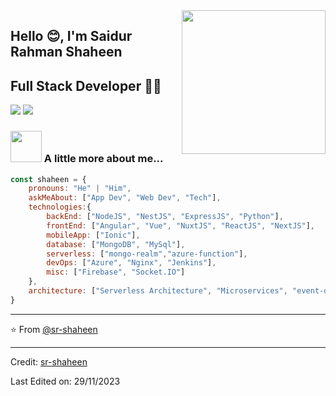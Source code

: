 <img align='right' src="https://media.giphy.com/media/M9gbBd9nbDrOTu1Mqx/giphy.gif" width="230">

## Hello 😊, I'm Saidur Rahman Shaheen 
## Full Stack Developer 👨‍💻




[![](https://img.shields.io/badge/LinkedIn-shaheenewu-blue)](https://www.linkedin.com/in/shaheenewu/)
[![](https://img.shields.io/badge/Gmail-shaheenfgs%40gmail.com-red)](mailto:shaheenfgs@gmail.com)


### <img src="https://media.giphy.com/media/VgCDAzcKvsR6OM0uWg/giphy.gif" width="50"> A little more about me...  

```javascript
const shaheen = {
    pronouns: "He" | "Him",
    askMeAbout: ["App Dev", "Web Dev", "Tech"],
    technologies:{
        backEnd: ["NodeJS", "NestJS", "ExpressJS", "Python"],
        frontEnd: ["Angular", "Vue", "NuxtJS", "ReactJS", "NextJS"],
        mobileApp: ["Ionic"],
        database: ["MongoDB", "MySql"],
        serverless: ["mongo-realm","azure-function"],
        devOps: ["Azure", "Nginx", "Jenkins"],
        misc: ["Firebase", "Socket.IO"]
    },
    architecture: ["Serverless Architecture", "Microservices", "event-driven", "Single page applications"]
}
```

---
⭐️ From [@sr-shaheen](https://github.com/sr-shaheen)


----
Credit: [sr-shaheen](https://github.com/sr-shaheen)

Last Edited on: 29/11/2023
